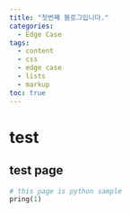 ```yaml
---
title: "첫번째 블로그입니다."
categories:
  - Edge Case
tags:
  - content
  - css
  - edge case
  - lists
  - markup
toc: true
---
```





# test

## test page


```python
# this page is python sample
pring(1)
```

